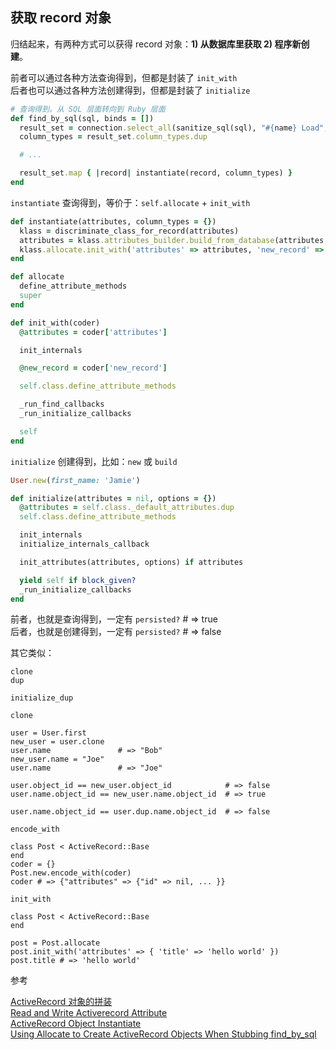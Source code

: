 ## 获取 record 对象

归结起来，有两种方式可以获得 record 对象：**1) 从数据库里获取 2) 程序新创建**。

前者可以通过各种方法查询得到，但都是封装了 `init_with`
<br>
后者也可以通过各种方法创建得到，但都是封装了 `initialize`

```ruby
# 查询得到。从 SQL 层面转向到 Ruby 层面
def find_by_sql(sql, binds = [])
  result_set = connection.select_all(sanitize_sql(sql), "#{name} Load", binds)
  column_types = result_set.column_types.dup

  # ...

  result_set.map { |record| instantiate(record, column_types) }
end
```

`instantiate` 查询得到，等价于：`self.allocate` + `init_with`

```ruby
def instantiate(attributes, column_types = {})
  klass = discriminate_class_for_record(attributes)
  attributes = klass.attributes_builder.build_from_database(attributes, column_types)
  klass.allocate.init_with('attributes' => attributes, 'new_record' => false)
end

def allocate
  define_attribute_methods
  super
end

def init_with(coder)
  @attributes = coder['attributes']

  init_internals

  @new_record = coder['new_record']

  self.class.define_attribute_methods

  _run_find_callbacks
  _run_initialize_callbacks

  self
end
```

`initialize` 创建得到，比如：`new` 或 `build`

```ruby
User.new(first_name: 'Jamie')
```

```ruby
def initialize(attributes = nil, options = {})
  @attributes = self.class._default_attributes.dup
  self.class.define_attribute_methods

  init_internals
  initialize_internals_callback

  init_attributes(attributes, options) if attributes

  yield self if block_given?
  _run_initialize_callbacks
end
```

前者，也就是查询得到，一定有 `persisted?` # => true
<br>
后者，也就是创建得到，一定有 `persisted?` # => false

其它类似：

```
clone
dup

initialize_dup
```

`clone`

```
user = User.first
new_user = user.clone
user.name               # => "Bob"
new_user.name = "Joe"
user.name               # => "Joe"

user.object_id == new_user.object_id            # => false
user.name.object_id == new_user.name.object_id  # => true

user.name.object_id == user.dup.name.object_id  # => false
```

`encode_with`

```
class Post < ActiveRecord::Base
end
coder = {}
Post.new.encode_with(coder)
coder # => {"attributes" => {"id" => nil, ... }}
```

`init_with`

```
class Post < ActiveRecord::Base
end

post = Post.allocate
post.init_with('attributes' => { 'title' => 'hello world' })
post.title # => 'hello world'
```

参考

[ActiveRecord 对象的拼装](http://thekaiway.com/2013/07/26/assemble-ar-object/)
<br>
[Read and Write Activerecord Attribute](http://thekaiway.com/2013/09/08/read-write-activerecord-attribute/)
<br>
[ActiveRecord Object Instantiate](https://ruby-china.org/topics/23523)
<br>
[Using Allocate to Create ActiveRecord Objects When Stubbing find_by_sql](http://neovintage.blogspot.jp/2010/10/using-allocate-to-create-activerecord.html)
